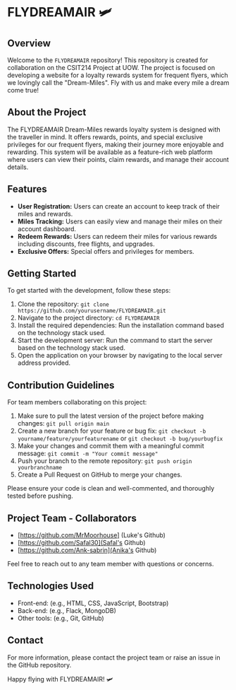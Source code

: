 # FLYDREAMAIR 🛩️

## Overview

Welcome to the `FLYDREAMAIR` repository! This repository is created for collaboration on the CSIT214 Project at UOW. The project is focused on developing a website for a loyalty rewards system for frequent flyers, which we lovingly call the "Dream-Miles". Fly with us and make every mile a dream come true!

## About the Project

The FLYDREAMAIR Dream-Miles rewards loyalty system is designed with the traveller in mind. It offers rewards, points, and special exclusive privileges for our frequent flyers, making their journey more enjoyable and rewarding. This system will be available as a feature-rich web platform where users can view their points, claim rewards, and manage their account details.

## Features

- **User Registration:** Users can create an account to keep track of their miles and rewards.
- **Miles Tracking:** Users can easily view and manage their miles on their account dashboard.
- **Redeem Rewards:** Users can redeem their miles for various rewards including discounts, free flights, and upgrades.
- **Exclusive Offers:** Special offers and privileges for members.

## Getting Started

To get started with the development, follow these steps:

1. Clone the repository: `git clone https://github.com/yourusername/FLYDREAMAIR.git`
2. Navigate to the project directory: `cd FLYDREAMAIR`
3. Install the required dependencies: Run the installation command based on the technology stack used.
4. Start the development server: Run the command to start the server based on the technology stack used.
5. Open the application on your browser by navigating to the local server address provided.

## Contribution Guidelines

For team members collaborating on this project:

1. Make sure to pull the latest version of the project before making changes: `git pull origin main`
2. Create a new branch for your feature or bug fix: `git checkout -b yourname/feature/yourfeaturename` or `git checkout -b bug/yourbugfix`
3. Make your changes and commit them with a meaningful commit message: `git commit -m "Your commit message"`
4. Push your branch to the remote repository: `git push origin yourbranchname`
5. Create a Pull Request on GitHub to merge your changes.

Please ensure your code is clean and well-commented, and thoroughly tested before pushing.

## Project Team - Collaborators

- [https://github.com/MrMoorhouse] (Luke's Github)
- [https://github.com/Safal30](Safal's Github)
- [https://github.com/Ank-sabrin](Anika's Github)


Feel free to reach out to any team member with questions or concerns.

## Technologies Used

- Front-end: (e.g., HTML, CSS, JavaScript, Bootstrap)
- Back-end: (e.g., Flack, MongoDB)
- Other tools: (e.g., Git, GitHub)

## Contact

For more information, please contact the project team or raise an issue in the GitHub repository.

Happy flying with FLYDREAMAIR! 🛩️
